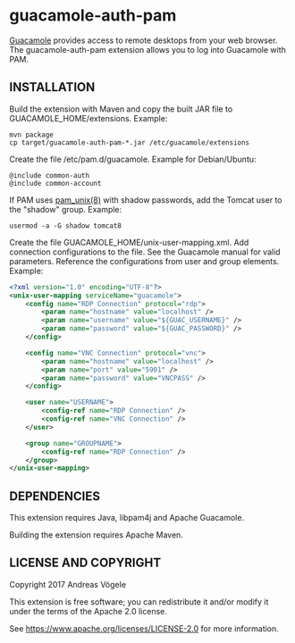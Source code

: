# guacamole-auth-pam

[Guacamole](https://guacamole.incubator.apache.org/) provides access to
remote desktops from your web browser.  The guacamole-auth-pam extension
allows you to log into Guacamole with PAM.

## INSTALLATION

Build the extension with Maven and copy the built JAR file to
GUACAMOLE_HOME/extensions. Example:

```
mvn package
cp target/guacamole-auth-pam-*.jar /etc/guacamole/extensions
```

Create the file /etc/pam.d/guacamole. Example for Debian/Ubuntu:

```
@include common-auth
@include common-account
```

If PAM uses
[pam_unix(8)](https://manpages.debian.org/stretch/libpam-modules/pam_unix.8.en.html)
with shadow passwords, add the Tomcat user to the "shadow" group.
Example:

```
usermod -a -G shadow tomcat8
```

Create the file GUACAMOLE_HOME/unix-user-mapping.xml. Add connection
configurations to the file. See the Guacamole manual for valid parameters.
Reference the configurations from user and group elements.  Example:

```xml
<?xml version="1.0" encoding="UTF-8"?>
<unix-user-mapping serviceName="guacamole">
    <config name="RDP Connection" protocol="rdp">
        <param name="hostname" value="localhost" />
        <param name="username" value="${GUAC_USERNAME}" />
        <param name="password" value="${GUAC_PASSWORD}" />
    </config>

    <config name="VNC Connection" protocol="vnc">
        <param name="hostname" value="localhost" />
        <param name="port" value="5901" />
        <param name="password" value="VNCPASS" />
    </config>

    <user name="USERNAME">
        <config-ref name="RDP Connection" />
        <config-ref name="VNC Connection" />
    </user>

    <group name="GROUPNAME">
        <config-ref name="RDP Connection" />
    </group>
</unix-user-mapping>
```

## DEPENDENCIES

This extension requires Java, libpam4j and Apache Guacamole.

Building the extension requires Apache Maven.

## LICENSE AND COPYRIGHT

Copyright 2017 Andreas Vögele

This extension is free software; you can redistribute it and/or modify it
under the terms of the Apache 2.0 license.

See https://www.apache.org/licenses/LICENSE-2.0 for more information.
